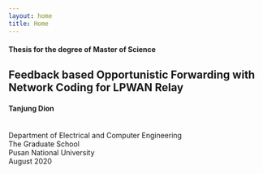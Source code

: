 ```yaml
---
layout: home
title: Home
---
```


<div>
<h4>Thesis for the degree of Master of Science</h4>

<h2> Feedback based Opportunistic Forwarding with Network Coding for LPWAN Relay </h2>

<h4>Tanjung Dion</h4>
<br/>
Department of Electrical and Computer Engineering
<br/>
The Graduate School
<br/>
Pusan National University
<br/>
August 2020
</div>
